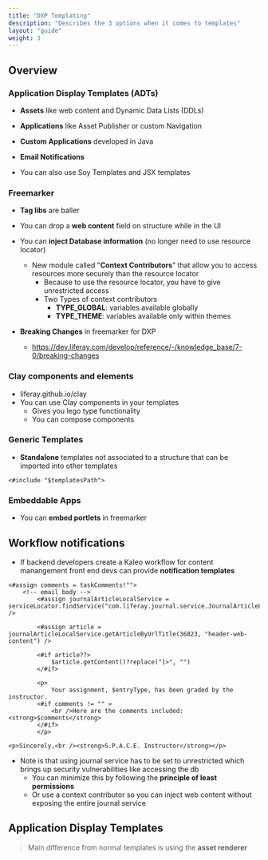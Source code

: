 ```yaml
---
title: "DXP Templating"
description: "Describes the 3 options when it comes to templates"
layout: "guide"
weight: 3
---
```


<article id="1">

## Overview

### Application Display Templates (ADTs)

* **Assets** like web content and Dynamic Data Lists (DDLs)
* **Applications** like Asset Publisher or custom Navigation
* **Custom Applications** developed in Java
* **Email Notifications**

* You can also use Soy Templates and JSX templates

### Freemarker

* **Tag libs** are baller
* You can drop a **web content** field on structure while in the UI
* You can **inject Database information** (no longer need to use resource locator)
	* New module called "**Context Contributors**" that allow you to access resources more securely than the resource locator
		* Because to use the resource locator, you have to give unrestricted access
		* Two Types of context contributors
			* **TYPE_GLOBAL**: variables available globally
			* **TYPE_THEME**: variables available only within themes

* **Breaking Changes** in freemarker for DXP
	* https://dev.liferay.com/develop/reference/-/knowledge_base/7-0/breaking-changes

### Clay components and elements

* liferay.github.io/clay
* You can use Clay components in your templates
	* Gives you lego type functionality
	* You can compose components

### Generic Templates

* **Standalone** templates not associated to a structure that can be imported into other templates 

```htmlmixed
<#include "$templatesPath">
```

### Embeddable Apps

* You can **embed portlets** in freemarker

</article>


<article id="2">

## Workflow notifications

* If backend developers create a Kaleo workflow for content manangement front end devs can provide **notification templates**

```htmlmixed
<#assign comments = taskComments!"">
    <!-- email body -->
		<#assign journalArticleLocalService = serviceLocator.findService("com.liferay.journal.service.JournalArticleLocalService") />

		<#assign article = journalArticleLocalService.getArticleByUrlTitle(36823, "header-web-content") />

		<#if article??>
			$article.getContent()?replace("]>", "")
		</#if>

		<p>
			Your assignment, $entryType, has been graded by the instructor. 
		<#if comments != "" >
			<br />Here are the comments included: <strong>$comments</strong>
		</#if>
		</p>

<p>Sincerely,<br /><strong>S.P.A.C.E. Instructor</strong></p>
```

* Note is that using journal service has to be set to unrestricted which brings up security vulnerabilities like accessing the db
	* You can minimize this by following the **principle of least permissions**
	* Or use a context contributor so you can inject web content without exposing the entire journal service

</article>


<article id="3">

## Application Display Templates

> Main difference from normal templates is using the **asset renderer**



</article>
